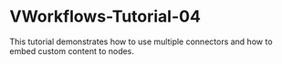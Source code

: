 VWorkflows-Tutorial-04
======================

This tutorial demonstrates how to use multiple connectors and how to embed custom content to nodes.
